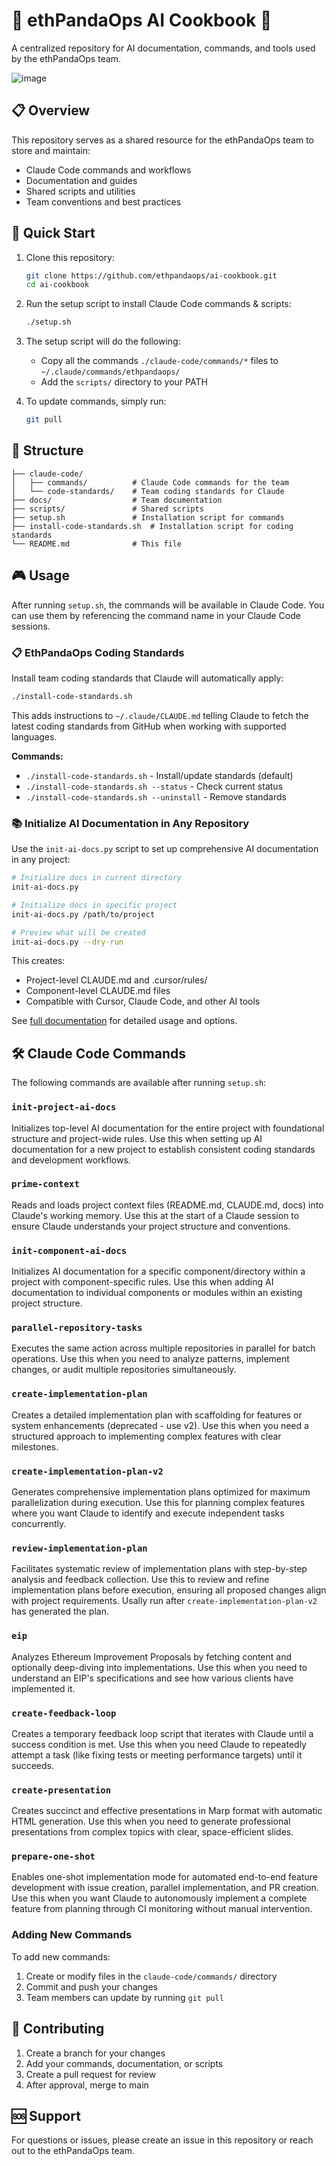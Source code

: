 # 🐼 ethPandaOps AI Cookbook 🍳

A centralized repository for AI documentation, commands, and tools used by the ethPandaOps team.

![image](./images/wok.png)

## 📋 Overview

This repository serves as a shared resource for the ethPandaOps team to store and maintain:
- Claude Code commands and workflows
- Documentation and guides
- Shared scripts and utilities
- Team conventions and best practices

## 🚀 Quick Start

1. Clone this repository:
   ```bash
   git clone https://github.com/ethpandaops/ai-cookbook.git
   cd ai-cookbook
   ```

2. Run the setup script to install Claude Code commands & scripts:
   ```bash
   ./setup.sh
   ```

3. The setup script will do the following:
    - Copy all the commands `./claude-code/commands/*` files to `~/.claude/commands/ethpandaops/`
    - Add the `scripts/` directory to your PATH
4. To update commands, simply run:
   ```bash
   git pull
   ```

## 📁 Structure

```
├── claude-code/
│   ├── commands/          # Claude Code commands for the team
│   └── code-standards/    # Team coding standards for Claude
├── docs/                  # Team documentation
├── scripts/               # Shared scripts
├── setup.sh               # Installation script for commands
├── install-code-standards.sh  # Installation script for coding standards
└── README.md              # This file
```

## 🎮 Usage

After running `setup.sh`, the commands will be available in Claude Code. You can use them by referencing the command name in your Claude Code sessions.

### 📋 EthPandaOps Coding Standards

Install team coding standards that Claude will automatically apply:

```bash
./install-code-standards.sh
```

This adds instructions to `~/.claude/CLAUDE.md` telling Claude to fetch the latest coding standards from GitHub when working with supported languages.

**Commands:**

- `./install-code-standards.sh` - Install/update standards (default)
- `./install-code-standards.sh --status` - Check current status
- `./install-code-standards.sh --uninstall` - Remove standards

### 📚 Initialize AI Documentation in Any Repository

Use the `init-ai-docs.py` script to set up comprehensive AI documentation in any project:

```bash
# Initialize docs in current directory
init-ai-docs.py

# Initialize docs in specific project
init-ai-docs.py /path/to/project

# Preview what will be created
init-ai-docs.py --dry-run
```

This creates:
- Project-level CLAUDE.md and .cursor/rules/
- Component-level CLAUDE.md files
- Compatible with Cursor, Claude Code, and other AI tools

See [full documentation](docs/init-ai-docs.md) for detailed usage and options.

## 🛠️ Claude Code Commands

The following commands are available after running `setup.sh`:

### `init-project-ai-docs`
Initializes top-level AI documentation for the entire project with foundational structure and project-wide rules. Use this when setting up AI documentation for a new project to establish consistent coding standards and development workflows.

### `prime-context`
Reads and loads project context files (README.md, CLAUDE.md, docs) into Claude's working memory. Use this at the start of a Claude session to ensure Claude understands your project structure and conventions.

### `init-component-ai-docs`
Initializes AI documentation for a specific component/directory within a project with component-specific rules. Use this when adding AI documentation to individual components or modules within an existing project structure.

### `parallel-repository-tasks`
Executes the same action across multiple repositories in parallel for batch operations. Use this when you need to analyze patterns, implement changes, or audit multiple repositories simultaneously.

### `create-implementation-plan`
Creates a detailed implementation plan with scaffolding for features or system enhancements (deprecated - use v2). Use this when you need a structured approach to implementing complex features with clear milestones.

### `create-implementation-plan-v2`
Generates comprehensive implementation plans optimized for maximum parallelization during execution. Use this for planning complex features where you want Claude to identify and execute independent tasks concurrently.

### `review-implementation-plan`
Facilitates systematic review of implementation plans with step-by-step analysis and feedback collection. Use this to review and refine implementation plans before execution, ensuring all proposed changes align with project requirements. Usally run after `create-implementation-plan-v2` has generated the plan.

### `eip`
Analyzes Ethereum Improvement Proposals by fetching content and optionally deep-diving into implementations. Use this when you need to understand an EIP's specifications and see how various clients have implemented it.

### `create-feedback-loop`
Creates a temporary feedback loop script that iterates with Claude until a success condition is met. Use this when you need Claude to repeatedly attempt a task (like fixing tests or meeting performance targets) until it succeeds.

### `create-presentation`
Creates succinct and effective presentations in Marp format with automatic HTML generation. Use this when you need to generate professional presentations from complex topics with clear, space-efficient slides.

### `prepare-one-shot`
Enables one-shot implementation mode for automated end-to-end feature development with issue creation, parallel implementation, and PR creation. Use this when you want Claude to autonomously implement a complete feature from planning through CI monitoring without manual intervention.

### Adding New Commands

To add new commands:
1. Create or modify files in the `claude-code/commands/` directory
2. Commit and push your changes
3. Team members can update by running `git pull`

## 🤝 Contributing

1. Create a branch for your changes
2. Add your commands, documentation, or scripts
3. Create a pull request for review
4. After approval, merge to main

## 🆘 Support

For questions or issues, please create an issue in this repository or reach out to the ethPandaOps team.